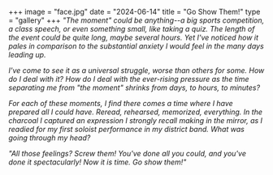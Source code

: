 +++
image = "face.jpg"
date = "2024-06-14"
title = "Go Show Them!"
type = "gallery" 
+++
*"The moment" could be anything--a big sports competition, a class speech, or even something small, like taking a quiz. The length of the event could be quite long, maybe several hours. Yet I've noticed how it pales in comparison to the substantial anxiety I would feel in the many days leading up.*

*I've come to see it as a universal struggle, worse than others for some. How do I deal with it? How do I deal with the ever-rising pressure as the time separating me from "the moment" shrinks from days, to hours, to minutes?*

*For each of these moments, I find there comes a time where I have prepared all I could have. Reread, rehearsed, memorized, everything. In the charcoal I captured an expression I strongly recall making in the mirror, as I readied for my first soloist performance in my district band. What was going through my head?*

*"All those feelings? Screw them! You've done all you could, and you've done it spectacularly! Now it is time. Go show them!"*

